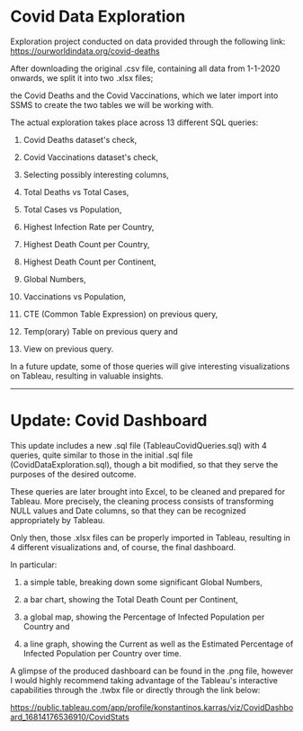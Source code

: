 # Covid Data Exploration

Exploration project conducted on data provided through the following link: https://ourworldindata.org/covid-deaths

After downloading the original .csv file, containing all data from 1-1-2020 onwards, we split it into two .xlsx files; 

the Covid Deaths and the Covid Vaccinations, which we later import into SSMS to create the two tables we will be working with.

The actual exploration takes place across 13 different SQL queries:

1) Covid Deaths dataset's check,

2) Covid Vaccinations dataset's check,

3) Selecting possibly interesting columns,

4) Total Deaths vs Total Cases,

5) Total Cases vs Population,

6) Highest Infection Rate per Country,

7) Highest Death Count per Country,

8) Highest Death Count per Continent,

9) Global Numbers,

10) Vaccinations vs Population,

11) CTE (Common Table Expression) on previous query,

12) Temp(orary) Table on previous query and

13) View on previous query.

In a future update, some of those queries will give interesting visualizations on Tableau, resulting in valuable insights.

-----------------------------------------------------------------------------------------------------------------------------------------------------------------------

# Update: Covid Dashboard

This update includes a new .sql file (TableauCovidQueries.sql) with 4 queries, quite similar to those in the initial .sql file (CovidDataExploration.sql), though a bit modified, so that they serve the purposes of the desired outcome. 

These queries are later brought into Excel, to be cleaned and prepared for Tableau. More precisely, the cleaning process consists of transforming NULL values and Date columns, so that they can be recognized appropriately by Tableau. 

Only then, those .xlsx files can be properly imported in Tableau, resulting in 4 different visualizations and, of course, the final dashboard.

In particular:

1) a simple table, breaking down some significant Global Numbers,

2) a bar chart, showing the Total Death Count per Continent,

3) a global map, showing the Percentage of Infected Population per Country and 

4) a line graph, showing the Current as well as the Estimated Percentage of Infected Population per Country over time.

A glimpse of the produced dashboard can be found in the .png file, however I would highly recommend taking advantage of the Tableau's interactive capabilities through the .twbx file or directly through the link below:

https://public.tableau.com/app/profile/konstantinos.karras/viz/CovidDashboard_16814176536910/CovidStats
